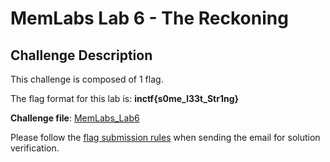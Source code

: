 # **MemLabs Lab 6 - The Reckoning**

## **Challenge Description**

This challenge is composed of 1 flag.

The flag format for this lab is: **inctf{s0me_l33t_Str1ng}**

**Challenge file**: [MemLabs_Lab6](./MemLabs-Lab6.7z)

Please follow the [flag submission rules](https://github.com/stuxnet999/MemLabs#flag-submission) when sending the email for solution verification.
